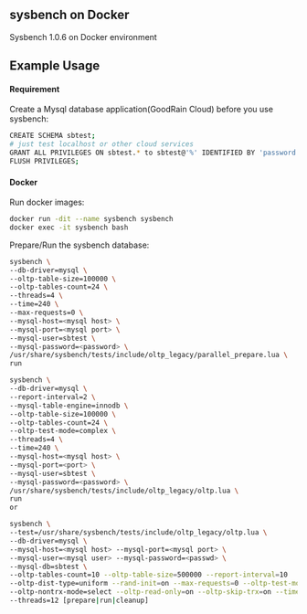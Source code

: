 ## sysbench on Docker

Sysbench 1.0.6 on Docker environment

## Example Usage

#### Requirement 

Create a Mysql database application(GoodRain Cloud) before you use sysbench:

```bash
CREATE SCHEMA sbtest;
# just test localhost or other cloud services
GRANT ALL PRIVILEGES ON sbtest.* to sbtest@'%' IDENTIFIED BY 'password';
FLUSH PRIVILEGES;
```

#### Docker
Run docker images: 
```bash
docker run -dit --name sysbench sysbench
docker exec -it sysbench bash
```
Prepare/Run  the sysbench database:
```bash
sysbench \
--db-driver=mysql \
--oltp-table-size=100000 \
--oltp-tables-count=24 \
--threads=4 \
--time=240 \
--max-requests=0 \
--mysql-host=<mysql host> \
--mysql-port=<mysql port> \
--mysql-user=sbtest \
--mysql-password=<password> \
/usr/share/sysbench/tests/include/oltp_legacy/parallel_prepare.lua \
run

sysbench \
--db-driver=mysql \
--report-interval=2 \
--mysql-table-engine=innodb \
--oltp-table-size=100000 \
--oltp-tables-count=24 \
--oltp-test-mode=complex \
--threads=4 \
--time=240 \
--mysql-host=<mysql host> \
--mysql-port=<port> \
--mysql-user=sbtest \
--mysql-password=<password> \
/usr/share/sysbench/tests/include/oltp_legacy/oltp.lua \
run
or 

sysbench \
--test=/usr/share/sysbench/tests/include/oltp_legacy/oltp.lua \
--db-driver=mysql \
--mysql-host=<mysql host> --mysql-port=<mysql port> \ 
--mysql-user=<mysql user> --mysql-password=<passwd> \
--mysql-db=sbtest \
--oltp-tables-count=10 --oltp-table-size=500000 --report-interval=10
--oltp-dist-type=uniform --rand-init=on --max-requests=0 --oltp-test-mode=nontrx
--oltp-nontrx-mode=select --oltp-read-only=on --oltp-skip-trx=on --time=120
--threads=12 [prepare|run|cleanup]
```




